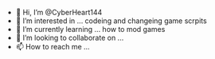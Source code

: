 - 👋 Hi, I’m @CyberHeart144
- 👀 I’m interested in ... codeing and changeing game scrpits
- 🌱 I’m currently learning ... how to mod games
- 💞️ I’m looking to collaborate on ...
- 📫 How to reach me ...

<!---
CyberHeart144/CyberHeart144 is a ✨ special ✨ repository because its `README.md` (this file) appears on your GitHub profile.
You can click the Preview link to take a look at your changes.
--->
